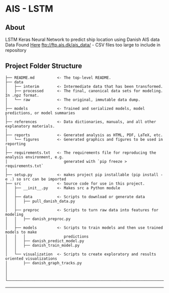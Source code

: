 # AIS - LSTM

About
------------
LSTM Keras Neural Network to predict ship location using Danish AIS data  
Data Found [Here](ftp://ftp.ais.dk/ais_data/) ftp://ftp.ais.dk/ais_data/ - CSV files too large to include in repository 


Project Folder Structure
------------

    ├── README.md          <- The top-level README.
    ├── data
    │   ├── interim        <- Intermediate data that has been transformed.
    │   ├── processed      <- The final, canonical data sets for modeling. In .npz format.
    │   └── raw            <- The original, immutable data dump.
    │
    ├── models             <- Trained and serialized models, model predictions, or model summaries
    │
    ├── references         <- Data dictionaries, manuals, and all other explanatory materials.
    │
    ├── reports            <- Generated analysis as HTML, PDF, LaTeX, etc.
    │   └── figures        <- Generated graphics and figures to be used in reporting
    │
    ├── requirements.txt   <- The requirements file for reproducing the analysis environment, e.g.
    │                         generated with `pip freeze > requirements.txt`
    │
    ├── setup.py           <- makes project pip installable (pip install -e .) so src can be imported
    ├── src                <- Source code for use in this project.
    │   ├── __init__.py    <- Makes src a Python module
    │   │
    │   ├── data           <- Scripts to download or generate data
    │   │   ├── pull_danish_data.py
    │   │
    │   ├── preproc		   <- Scripts to turn raw data into features for modeling
    │   │   ├── danish_preproc.py
    │   │
    │   ├── models         <- Scripts to train models and then use trained models to make
    │   │   │                 predictions
    │   │   ├── danish_predict_model.py
    │   │   ├── danish_train_model.py
    │   │
    │   └── visualization  <- Scripts to create exploratory and results oriented visualizations
    │       ├── danish_graph_tracks.py
    │
	│
	│
	└────────────────────────────────────────────────────────────────────────────────────────────────────
--------
